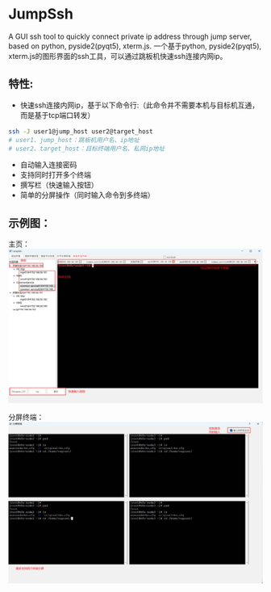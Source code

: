 # JumpSsh
A GUI ssh tool to quickly connect private ip address through jump server, based on python, pyside2(pyqt5), xterm.js.
一个基于python, pyside2(pyqt5), xterm.js的图形界面的ssh工具，可以通过跳板机快速ssh连接内网ip。

## 特性:
- 快速ssh连接内网ip，基于以下命令行:（此命令并不需要本机与目标机互通，而是基于tcp端口转发）
```bash
ssh -J user1@jump_host user2@target_host
# user1、jump_host：跳板机用户名、ip地址
# user2、target_host：目标终端用户名、私网ip地址
```
- 自动输入连接密码
- 支持同时打开多个终端
- 撰写栏（快速输入按钮）
- 简单的分屏操作（同时输入命令到多终端）

## 示例图：
主页：
![image text](https://github.com/zangailcs/JumpSsh/blob/main/example_images/homePage.jpg "Home page")

分屏终端：
![image text](https://github.com/zangailcs/JumpSsh/blob/main/example_images/multiTermPage.jpg "Multi Term page")

